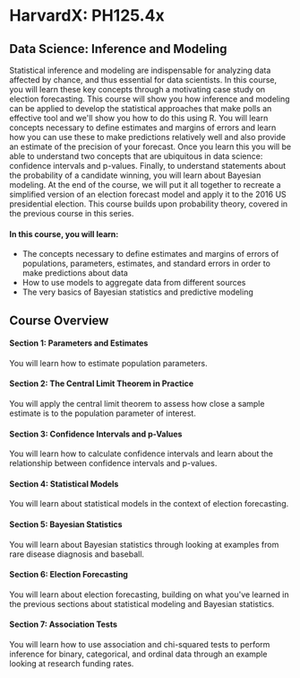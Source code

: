 # HarvardX: PH125.4x
## Data Science: Inference and Modeling
Statistical inference and modeling are indispensable for analyzing data affected by chance, and thus essential for data scientists. In this course, you will learn these key concepts through a motivating case study on election forecasting.
This course will show you how inference and modeling can be applied to develop the statistical approaches that make polls an effective tool and we'll show you how to do this using R. You will learn concepts necessary to define estimates and margins of errors and learn how you can use these to make predictions relatively well and also provide an estimate of the precision of your forecast.
Once you learn this you will be able to understand two concepts that are ubiquitous in data science: confidence intervals and p-values.
Finally, to understand statements about the probability of a candidate winning, you will learn about Bayesian modeling. At the end of the course, we will put it all together to recreate a simplified version of an election forecast model and apply it to the 2016 US presidential election.
This course builds upon probability theory, covered in the previous course in this series.

#### In this course, you will learn:
* The concepts necessary to define estimates and margins of errors of populations, parameters, estimates, and standard errors in order to make predictions about data
* How to use models to aggregate data from different sources
* The very basics of Bayesian statistics and predictive modeling

## Course Overview
#### Section 1: Parameters and Estimates
You will learn how to estimate population parameters.
#### Section 2: The Central Limit Theorem in Practice
You will apply the central limit theorem to assess how close a sample estimate is to the population parameter of interest.
#### Section 3: Confidence Intervals and p-Values
You will learn how to calculate confidence intervals and learn about the relationship between confidence intervals and p-values.
#### Section 4: Statistical Models
You will learn about statistical models in the context of election forecasting.
#### Section 5: Bayesian Statistics
You will learn about Bayesian statistics through looking at examples from rare disease diagnosis and baseball.
#### Section 6: Election Forecasting
You will learn about election forecasting, building on what you've learned in the previous sections about statistical modeling and Bayesian statistics.
#### Section 7: Association Tests
You will learn how to use association and chi-squared tests to perform inference for binary, categorical, and ordinal data through an example looking at research funding rates.
